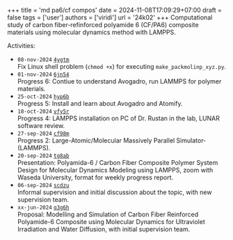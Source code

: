 +++
title = 'md pa6/cf compos'
date = 2024-11-08T17:09:29+07:00
draft = false
tags = ['user']
authors = ['viridi']
url = '24k02'
+++
Computational study of carbon fiber-refinforced polyamide 6 (CF/PA6) composite materials using molecular dynamics method with LAMPPS.

<!--more-->

Activities:
+ `08-nov-2024` [`4ygtm`](https://osf.io/4ygtm) \
Fix Linux shell problem (`chmod +x`) for executing `make_packmolinp_xyz.py`.
+ `01-nov-2024` [`6jn54`](https://osf.io/6jn54) \
Progress 6: Contiue to understand Avogadro, run LAMMPS for polymer materials.
+ `25-oct-2024` [`hyp6b`](https://osf.io/hyp6b) \
Progress 5: Install and learn about Avogadro and Atomify.
+ `18-oct-2024` [`vfy5r`](https://osf.io/vfy5r) \
Progress 4: LAMPPS installation on PC of Dr. Rustan in the lab, LUNAR software review.
+ `27-sep-2024` [`cf98m`](https://osf.io/cf98m) \
Progress 2: Large-Atomic/Molecular Massively Parallel Simulator-(LAMMPS).
+ `20-sep-2024` [`tg8ab`](https://osf.io/tg8ab) \
Presentation: Polyamida-6 / Carbon Fiber Composite Polymer System Design for Molecular Dynamics Modeling using LAMPPS, zoom with Waseda University, format for weekly progress report.
+ `06-sep-2024` [`scdzu`](https://osf.io/scdzu) \
Informal supervision and initial discussion about the topic, with new supervision team.
+ `xx-jun-2024` [`q3g6h`](https://osf.io/q3g6h) \
Proposal: Modelling and Simulation of Carbon Fiber Reinforced Polyamide-6 Composite using Molecular Dynamics for Ultraviolet Irradiation and Water Diffusion, with initial supervision team.